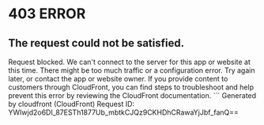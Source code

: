# 403 ERROR

## The request could not be satisfied.

Request blocked. We can't connect to the server for this app or website at this time. There might be too much traffic or a configuration error. Try again later, or contact the app or website owner. If you provide content to customers through CloudFront, you can find steps to troubleshoot and help prevent this error by reviewing the CloudFront documentation. ```
Generated by cloudfront (CloudFront)
Request ID: YWIwjd2o6DI_87ESTh1877Ub_mbtkCJQz9CKHDhCRawaYjJbf_fanQ==

```

